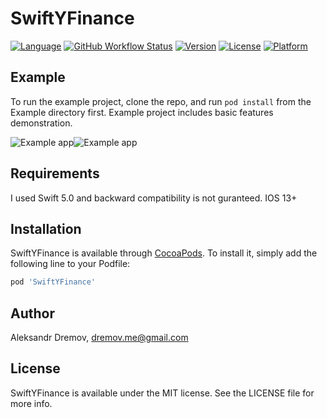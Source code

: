 # SwiftYFinance

[![Language](https://img.shields.io/github/languages/top/AlexRoar/SwiftYFinance)](https://cocoapods.org/pods/SwiftYFinance)
[![GitHub Workflow Status](https://img.shields.io/github/workflow/status/AlexRoar/SwiftYFinance/Swift)](https://cocoapods.org/pods/SwiftYFinance)
[![Version](https://img.shields.io/cocoapods/v/SwiftYFinance.svg?style=flat)](https://cocoapods.org/pods/SwiftYFinance)
[![License](https://img.shields.io/cocoapods/l/SwiftYFinance.svg?style=flat)](https://cocoapods.org/pods/SwiftYFinance)
[![Platform](https://img.shields.io/cocoapods/p/SwiftYFinance.svg?style=flat)](https://cocoapods.org/pods/SwiftYFinance)

## Example

To run the example project, clone the repo, and run `pod install` from the Example directory first. Example project includes basic features demonstration.

![Example app](https://ibb.co/3TffBSc)![Example app](https://ibb.co/JrC7fNR)
## Requirements

I used Swift 5.0 and backward compatibility is not guranteed. IOS 13+

## Installation

SwiftYFinance is available through [CocoaPods](https://cocoapods.org). To install
it, simply add the following line to your Podfile:

```ruby
pod 'SwiftYFinance'
```

## Author

Aleksandr Dremov, dremov.me@gmail.com

## License

SwiftYFinance is available under the MIT license. See the LICENSE file for more info.
